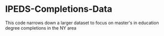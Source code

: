 # IPEDS-Completions-Data
This code narrows down a larger dataset to focus on master's in education degree completions in the NY area
